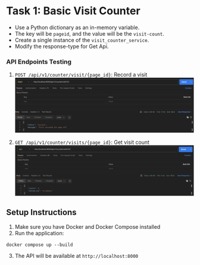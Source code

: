 # Task 1: Basic Visit Counter
 - Use a Python dictionary as an in-memory variable.
 - The key will be `pageid`, and the value will be the `visit-count`.
 - Create a single instance of the `visit_counter_service`.
 - Modify the response-type for Get Api.

### API Endpoints Testing
 1. `POST /api/v1/counter/visit/{page_id}`: Record a visit
![Test 1 Post Call](./images/T1_Post.png)

 2. `GET /api/v1/counter/visits/{page_id}`: Get visit count
 ![Test 2 Get Call](./images/T1_Get.png)

 ## Setup Instructions
 1. Make sure you have Docker and Docker Compose installed
 2. Run the application:
 ```
 docker compose up --build
 ```
 3. The API will be available at `http://localhost:8000`